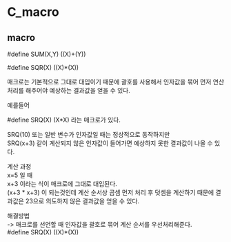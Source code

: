 # C_macro

## macro

#define SUM(X,Y) ((X)+(Y))  

#define SQR(X) ((X)*(X))   

매크로는 기본적으로 그대로 대입이기 때문에 괄호를 사용해서 인자값을 묶어 먼저 연산처리를 해주어야 예상하는 결과값을 얻을 수 있다.  

예를들어 

#define SRQ(X) (X*X) 라는 매크로가 있다.  

SRQ(10) 또는 일반 변수가 인자값일 때는 정상적으로 동작하지만   
SRQ(x+3) 같이 계산되지 않은 인자값이 들어가면 예상하지 못한 결과값이 나올 수 있다.  

계산 과정  
x=5 일 때  
x+3 이라는 식이 매크로에 그대로 대입된다.  
(x+3 * x+3) 이 되는것인데 계산 순서상 곱셈 먼저 처리 후 덧셈을 계산하기 때문에 결과값은 23으로 의도하지 않은 결과값을 얻을 수 있다.  

해결방법  
-> 매크로를 선언할 때 인자값을 괄호로 묶어 계산 순서를 우선처리해준다.  
#define SRQ(X) ((X)*(X))  

